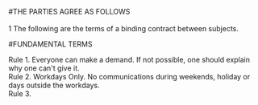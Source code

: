 #THE PARTIES AGREE AS FOLLOWS<br/>
<br/>
1 The following are the terms of a binding contract between subjects.<br/>

#FUNDAMENTAL TERMS<br/>

Rule 1. Everyone can make a demand. If not possible, one should explain why one can't give it.<br/>
Rule 2. Workdays Only. No communications during weekends, holiday or days outside the workdays.<br/>
Rule 3. 
